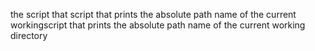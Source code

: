 the script that script that prints the absolute path name of the current workingscript that prints the absolute path name of the current working directory
